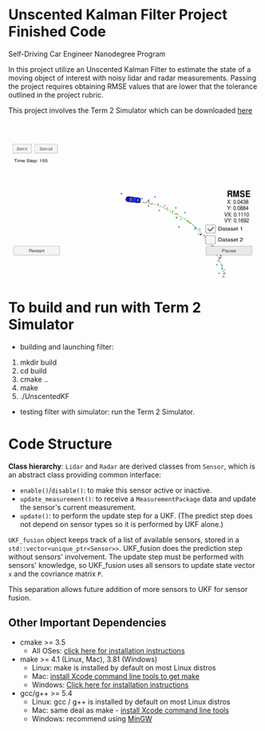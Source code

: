 # Unscented Kalman Filter Project Finished Code
Self-Driving Car Engineer Nanodegree Program

In this project utilize an Unscented Kalman Filter to estimate the state of a moving object of interest with noisy lidar and radar measurements. Passing the project requires obtaining RMSE values that are lower that the tolerance outlined in the project rubric. 

This project involves the Term 2 Simulator which can be downloaded [here](https://github.com/udacity/self-driving-car-sim/releases)

![UKF](./UKF-demo.gif)

# To build and run with Term 2 Simulator

* building and launching filter:
1. mkdir build
2. cd build
3. cmake ..
4. make
5. ./UnscentedKF

* testing filter with simulator:
run the Term 2 Simulator.

# Code Structure

__Class hierarchy__:
`Lidar` and `Radar` are derived classes from `Sensor`, which is an abstract class providing common interface:
* `enable()`/`disable()`: to make this sensor active or inactive.
* `update_measurement()`: to receive a `MeasurementPackage` data and update the sensor's current measurement.
* `update()`: to perform the update step for a UKF. (The predict step does not depend on sensor types so it is performed by UKF alone.)

`UKF_fusion` object keeps track of a list of available sensors, stored in a `std::vector<unique_ptr<Sensor>>`. UKF_fusion does the prediction step without sensors' involvement. The update step must be performed with sensors' knowledge, so UKF_fusion uses all sensors to update state vector `x` and the covriance matrix `P`.

This separation allows future addition of more sensors to UKF for sensor fusion.

## Other Important Dependencies
* cmake >= 3.5
  * All OSes: [click here for installation instructions](https://cmake.org/install/)
* make >= 4.1 (Linux, Mac), 3.81 (Windows)
  * Linux: make is installed by default on most Linux distros
  * Mac: [install Xcode command line tools to get make](https://developer.apple.com/xcode/features/)
  * Windows: [Click here for installation instructions](http://gnuwin32.sourceforge.net/packages/make.htm)
* gcc/g++ >= 5.4
  * Linux: gcc / g++ is installed by default on most Linux distros
  * Mac: same deal as make - [install Xcode command line tools](https://developer.apple.com/xcode/features/)
  * Windows: recommend using [MinGW](http://www.mingw.org/)


